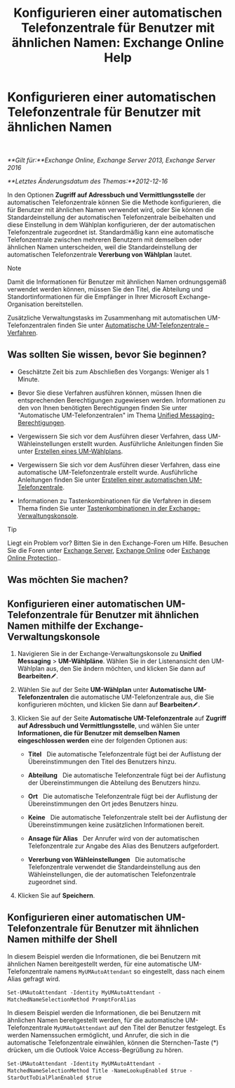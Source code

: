 ﻿---
title: 'Konfigurieren einer automatischen Telefonzentrale für Benutzer mit ähnlichen Namen: Exchange Online Help'
TOCTitle: Konfigurieren einer automatischen Telefonzentrale für Benutzer mit ähnlichen Namen
ms:assetid: 2e7318a0-67f9-4d7b-8300-5f0ef77656a8
ms:mtpsurl: https://technet.microsoft.com/de-de/library/Aa997135(v=EXCHG.150)
ms:contentKeyID: 52062682
ms.date: 05/23/2018
mtps_version: v=EXCHG.150
ms.translationtype: MT
---

# Konfigurieren einer automatischen Telefonzentrale für Benutzer mit ähnlichen Namen

 

_**Gilt für:**Exchange Online, Exchange Server 2013, Exchange Server 2016_

_**Letztes Änderungsdatum des Themas:**2012-12-16_

In den Optionen **Zugriff auf Adressbuch und Vermittlungsstelle** der automatischen Telefonzentrale können Sie die Methode konfigurieren, die für Benutzer mit ähnlichen Namen verwendet wird, oder Sie können die Standardeinstellung der automatischen Telefonzentrale beibehalten und diese Einstellung in dem Wählplan konfigurieren, der der automatischen Telefonzentrale zugeordnet ist. Standardmäßig kann eine automatische Telefonzentrale zwischen mehreren Benutzern mit demselben oder ähnlichen Namen unterscheiden, weil die Standardeinstellung der automatischen Telefonzentrale **Vererbung von Wählplan** lautet.


> [!NOTE]
> Damit die Informationen für Benutzer mit ähnlichen Namen ordnungsgemäß verwendet werden können, müssen Sie den Titel, die Abteilung und Standortinformationen für die Empfänger in Ihrer Microsoft Exchange-Organisation bereitstellen.



Zusätzliche Verwaltungstasks im Zusammenhang mit automatischen UM-Telefonzentralen finden Sie unter [Automatische UM-Telefonzentrale – Verfahren](um-auto-attendant-procedures-exchange-2013-help.md).

## Was sollten Sie wissen, bevor Sie beginnen?

  - Geschätzte Zeit bis zum Abschließen des Vorgangs: Weniger als 1 Minute.

  - Bevor Sie diese Verfahren ausführen können, müssen Ihnen die entsprechenden Berechtigungen zugewiesen werden. Informationen zu den von Ihnen benötigten Berechtigungen finden Sie unter "Automatische UM-Telefonzentralen" im Thema [Unified Messaging-Berechtigungen](unified-messaging-permissions-exchange-2013-help.md).

  - Vergewissern Sie sich vor dem Ausführen dieser Verfahren, dass UM-Wähleinstellungen erstellt wurden. Ausführliche Anleitungen finden Sie unter [Erstellen eines UM-Wählplans](create-a-um-dial-plan-exchange-2013-help.md).

  - Vergewissern Sie sich vor dem Ausführen dieser Verfahren, dass eine automatische UM-Telefonzentrale erstellt wurde. Ausführliche Anleitungen finden Sie unter [Erstellen einer automatischen UM-Telefonzentrale](create-a-um-auto-attendant-exchange-2013-help.md).

  - Informationen zu Tastenkombinationen für die Verfahren in diesem Thema finden Sie unter [Tastenkombinationen in der Exchange-Verwaltungskonsole](keyboard-shortcuts-in-the-exchange-admin-center-exchange-online-protection-help.md).


> [!TIP]
> Liegt ein Problem vor? Bitten Sie in den Exchange-Foren um Hilfe. Besuchen Sie die Foren unter <A href="https://go.microsoft.com/fwlink/p/?linkid=60612">Exchange Server</A>, <A href="https://go.microsoft.com/fwlink/p/?linkid=267542">Exchange Online</A> oder <A href="https://go.microsoft.com/fwlink/p/?linkid=285351">Exchange Online Protection</A>..



## Was möchten Sie machen?

## Konfigurieren einer automatischen UM-Telefonzentrale für Benutzer mit ähnlichen Namen mithilfe der Exchange-Verwaltungskonsole

1.  Navigieren Sie in der Exchange-Verwaltungskonsole zu **Unified Messaging** \> **UM-Wählpläne**. Wählen Sie in der Listenansicht den UM-Wählplan aus, den Sie ändern möchten, und klicken Sie dann auf **Bearbeiten**![Bearbeitungssymbol](images/Bb124582.6f53ccb2-1f13-4c02-bea0-30690e6ea71d(EXCHG.150).gif "Bearbeitungssymbol").

2.  Wählen Sie auf der Seite **UM-Wählplan** unter **Automatische UM-Telefonzentralen** die automatische UM-Telefonzentrale aus, die Sie konfigurieren möchten, und klicken Sie dann auf **Bearbeiten**![Bearbeitungssymbol](images/Bb124582.6f53ccb2-1f13-4c02-bea0-30690e6ea71d(EXCHG.150).gif "Bearbeitungssymbol").

3.  Klicken Sie auf der Seite **Automatische UM-Telefonzentrale** auf **Zugriff auf Adressbuch und Vermittlungsstelle**, und wählen Sie unter **Informationen, die für Benutzer mit demselben Namen eingeschlossen werden** eine der folgenden Optionen aus:
    
      - **Titel**   Die automatische Telefonzentrale fügt bei der Auflistung der Übereinstimmungen den Titel des Benutzers hinzu.
    
      - **Abteilung**   Die automatische Telefonzentrale fügt bei der Auflistung der Übereinstimmungen die Abteilung des Benutzers hinzu.
    
      - **Ort**   Die automatische Telefonzentrale fügt bei der Auflistung der Übereinstimmungen den Ort jedes Benutzers hinzu.
    
      - **Keine**   Die automatische Telefonzentrale stellt bei der Auflistung der Übereinstimmungen keine zusätzlichen Informationen bereit.
    
      - **Ansage für Alias**   Der Anrufer wird von der automatischen Telefonzentrale zur Angabe des Alias des Benutzers aufgefordert.
    
      - **Vererbung von Wähleinstellungen**   Die automatische Telefonzentrale verwendet die Standardeinstellung aus den Wähleinstellungen, die der automatischen Telefonzentrale zugeordnet sind.

4.  Klicken Sie auf **Speichern**.

## Konfigurieren einer automatischen UM-Telefonzentrale für Benutzer mit ähnlichen Namen mithilfe der Shell

In diesem Beispiel werden die Informationen, die bei Benutzern mit ähnlichen Namen bereitgestellt werden, für eine automatische UM-Telefonzentrale namens `MyUMAutoAttendant` so eingestellt, dass nach einem Alias gefragt wird.

    Set-UMAutoAttendant -Identity MyUMAutoAttendant -MatchedNameSelectionMethod PromptForAlias

In diesem Beispiel werden die Informationen, die bei Benutzern mit ähnlichen Namen bereitgestellt werden, für die automatische UM-Telefonzentrale `MyUMAutoAttendant` auf den Titel der Benutzer festgelegt. Es werden Namenssuchen ermöglicht, und Anrufer, die sich in die automatische Telefonzentrale einwählen, können die Sternchen-Taste (\*) drücken, um die Outlook Voice Access-Begrüßung zu hören.

    Set-UMAutoAttendant -Identity MyUMAutoAttendant -MatchedNameSelectionMethod Title -NameLookupEnabled $true -StarOutToDialPlanEnabled $true

